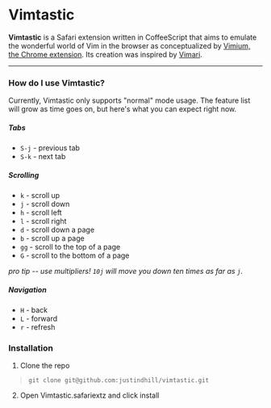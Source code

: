 # Vimtastic

**Vimtastic** is a Safari extension written in CoffeeScript that aims to emulate the wonderful world of Vim in the browser as conceptualized by [Vimium, the Chrome extension](https://github.com/philc/vimium).  Its creation was inspired by [Vimari](https://github.com/guyht/vimari).

---

### How do I use Vimtastic?

Currently, Vimtastic only supports "normal" mode usage.  The feature list will grow as time goes on, but here's what you can expect right now.

##### Tabs
* `S-j` - previous tab
* `S-k` - next tab

##### Scrolling
* `k` - scroll up
* `j` - scroll down
* `h` - scroll left
* `l` - scroll right
* `d` - scroll down a page
* `b` - scroll up a page
* `gg` - scroll to the top of a page
* `G` - scroll to the bottom of a page
 
*pro tip -- use multipliers!  `10j` will move you down ten times as far as `j`.*

##### Navigation
* `H` - back
* `L` - forward
* `r` - refresh

### Installation


1. Clone the repo
> `git clone git@github.com:justindhill/vimtastic.git`

2. Open Vimtastic.safariextz and click install
